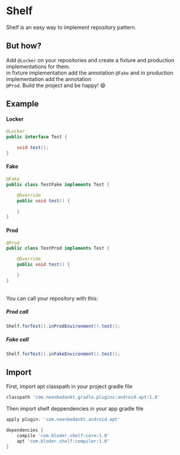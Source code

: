 # Shelf
Shelf is an easy way to implement repository pattern.

## But how?
Add ```@Locker``` on your repositories and create a fixture and production implementations for them. 
<br/> in fixture implementation add the annotation ```@Fake``` and in production implementation add the annotation 
<br/> ```@Prod```. Build the project and be happy! :smile:

## Example

#### Locker
```java
@Locker
public interface Test {

    void test();
}
```
#### Fake
```java
@Fake
public class TestFake implements Test {

    @Override
    public void test() {

    }
}
```
#### Prod
```java
@Prod
public class TestProd implements Test {

    @Override
    public void test() {

    }
}
```
<br/>
You can call your repository with this:

##### Prod call
```java
Shelf.forTest().inProdEnvironment().test();
```

##### Fake call
```java
Shelf.forTest().inFakeEnvironment().test();
```
## Import

First, import apt classpath in your project gradle file
```groovy
classpath 'com.neenbedankt.gradle.plugins:android-apt:1.8' 
```

Then import shelf deppendencies in your app gradle file
```groovy 
apply plugin: 'com.neenbedankt.android-apt'

dependencies {
    compile 'com.bloder.shelf:core:1.0'
    apt 'com.bloder.shelf:compiler:1.0'
}
```
